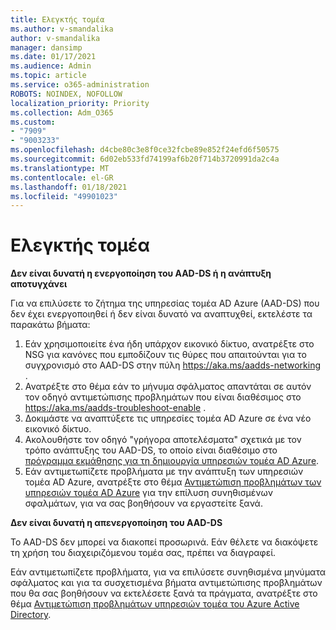```yaml
---
title: Ελεγκτής τομέα
ms.author: v-smandalika
author: v-smandalika
manager: dansimp
ms.date: 01/17/2021
ms.audience: Admin
ms.topic: article
ms.service: o365-administration
ROBOTS: NOINDEX, NOFOLLOW
localization_priority: Priority
ms.collection: Adm_O365
ms.custom:
- "7909"
- "9003233"
ms.openlocfilehash: d4cbe80c3e8f0ce32fcbe89e852f24efd6f50575
ms.sourcegitcommit: 6d02eb533fd74199af6b20f714b3720991da2c4a
ms.translationtype: MT
ms.contentlocale: el-GR
ms.lasthandoff: 01/18/2021
ms.locfileid: "49901023"
---
```

# <a name="domain-controller"></a>Ελεγκτής τομέα

**Δεν είναι δυνατή η ενεργοποίηση του AAD-DS ή η ανάπτυξη αποτυγχάνει**

Για να επιλύσετε το ζήτημα της υπηρεσίας τομέα AD Azure (AAD-DS) που δεν έχει ενεργοποιηθεί ή δεν είναι δυνατό να αναπτυχθεί, εκτελέστε τα παρακάτω βήματα:

1. Εάν χρησιμοποιείτε ένα ήδη υπάρχον εικονικό δίκτυο, ανατρέξτε στο NSG για κανόνες που εμποδίζουν τις θύρες που απαιτούνται για το συγχρονισμό στο AAD-DS στην πύλη https://aka.ms/aadds-networking .
2. Ανατρέξτε στο θέμα εάν το μήνυμα σφάλματος απαντάται σε αυτόν τον οδηγό αντιμετώπισης προβλημάτων που είναι διαθέσιμος στο  https://aka.ms/aadds-troubleshoot-enable .
3. Δοκιμάστε να αναπτύξετε τις υπηρεσίες τομέα AD Azure σε ένα νέο εικονικό δίκτυο.
4. Ακολουθήστε τον οδηγό "γρήγορα αποτελέσματα" σχετικά με τον τρόπο ανάπτυξης του AAD-DS, το οποίο είναι διαθέσιμο στο [πρόγραμμα εκμάθησης για τη δημιουργία υπηρεσιών τομέα AD Azure](https://docs.microsoft.com/azure/active-directory-domain-services/tutorial-create-instance).
5. Εάν αντιμετωπίζετε προβλήματα με την ανάπτυξη των υπηρεσιών τομέα AD Azure, ανατρέξτε στο θέμα [Αντιμετώπιση προβλημάτων των υπηρεσιών τομέα AD Azure](https://docs.microsoft.com/azure/active-directory-domain-services/troubleshoot) για την επίλυση συνηθισμένων σφαλμάτων, για να σας βοηθήσουν να εργαστείτε ξανά. 

**Δεν είναι δυνατή η απενεργοποίηση του AAD-DS**

Το AAD-DS δεν μπορεί να διακοπεί προσωρινά. Εάν θέλετε να διακόψετε τη χρήση του διαχειριζόμενου τομέα σας, πρέπει να διαγραφεί.

Εάν αντιμετωπίζετε προβλήματα, για να επιλύσετε συνηθισμένα μηνύματα σφάλματος και για τα συσχετισμένα βήματα αντιμετώπισης προβλημάτων που θα σας βοηθήσουν να εκτελέσετε ξανά τα πράγματα, ανατρέξτε στο θέμα [Αντιμετώπιση προβλημάτων υπηρεσιών τομέα του Azure Active Directory](https://docs.microsoft.com/azure/active-directory-domain-services/troubleshoot).
